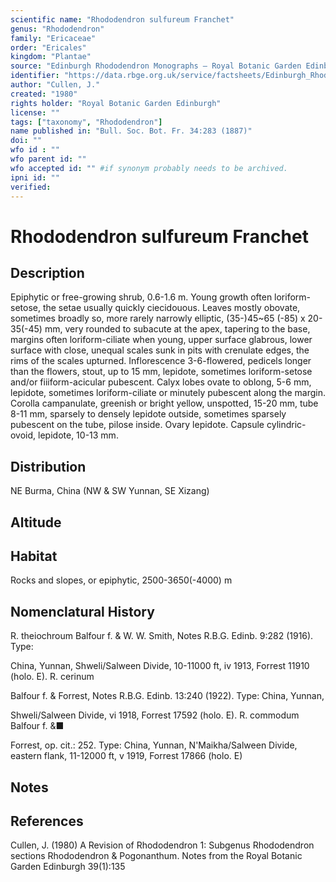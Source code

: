 ```yaml
---
scientific name: "Rhododendron sulfureum Franchet"
genus: "Rhododendron"
family: "Ericaceae"
order: "Ericales"
kingdom: "Plantae"
source: "Edinburgh Rhododendron Monographs – Royal Botanic Garden Edinburgh"
identifier: "https://data.rbge.org.uk/service/factsheets/Edinburgh_Rhododendron_Monographs.xhtml"
author: "Cullen, J."
created: "1980"
rights holder: "Royal Botanic Garden Edinburgh"
license: ""
tags: ["taxonomy", "Rhododendron"]
name published in: "Bull. Soc. Bot. Fr. 34:283 (1887)"
doi: ""
wfo id : ""
wfo parent id: ""
wfo accepted id: "" #if synonym probably needs to be archived.                      
ipni id: ""
verified:
---
```


                       

# Rhododendron sulfureum Franchet

## Description
Epiphytic or free-growing shrub, 0.6-1.6 m. Young growth often loriform-setose, the setae usually quickly ciecidouous. Leaves mostly obovate, sometimes broadly so, more rarely narrowly elliptic, (35-)45~65 (-85) x 20-35(-45) mm, very rounded to subacute at the apex, tapering to the base, margins often loriform-ciliate when young, upper surface glabrous, lower surface with close, unequal scales sunk in pits with crenulate edges, the rims of the scales upturned. Inflorescence 3-6-flowered, pedicels longer than the flowers, stout, up to 15 mm, lepidote, sometimes loriform-setose and/or fiiiform-acicular pubescent. Calyx lobes ovate to oblong, 5-6 mm, lepidote, sometimes loriform-ciliate or minutely pubescent along the margin. Corolla campanulate, greenish or bright yellow, unspotted, 15-20 mm, tube 8-11 mm, sparsely to densely lepidote outside, sometimes sparsely pubescent on the tube, pilose inside. Ovary lepidote. Capsule cylindric-ovoid, lepidote, 10-13 mm.

## Distribution
NE Burma, China (NW & SW Yunnan, SE Xizang)

## Altitude


## Habitat
Rocks and slopes, or epiphytic, 2500-3650(-4000) m

## Nomenclatural History
R. theiochroum Balfour f. & W. W. Smith, Notes R.B.G. Edinb. 9:282 (1916). Type:
   China, Yunnan, Shweli/Salween Divide, 10-11000 ft, iv 1913, Forrest 11910 (holo. E). R. cerinum
   Balfour f. & Forrest, Notes R.B.G. Edinb. 13:240 (1922). Type: China, Yunnan,
   Shweli/Salween Divide, vi 1918, Forrest 17592 (holo. E). R. commodum Balfour f. &■
   Forrest, op. cit.: 252. Type: China, Yunnan, N'Maikha/Salween Divide, eastern flank, 11-12000 ft, v 1919, Forrest 17866 (holo. E)
                       
## Notes


## References

Cullen, J. (1980) A Revision of Rhododendron 1: Subgenus Rhododendron sections Rhododendron & Pogonanthum. Notes from the Royal Botanic Garden Edinburgh 39(1):135
